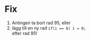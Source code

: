 # Fix

1. Antingen ta bort rad 95, eller
2. lägg till en ny rad `if(i == 6) i = 0;`  
   efter rad 95!